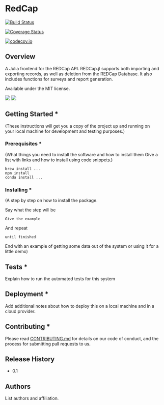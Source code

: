 # RedCap

[![Build Status](https://travis-ci.org/FLCN17/RedCap.jl.svg?branch=master)](https://travis-ci.org/FLCN17/RedCap.jl)

[![Coverage Status](https://coveralls.io/repos/FLCN17/RedCap.jl/badge.svg?branch=master&service=github)](https://coveralls.io/github/FLCN17/RedCap.jl?branch=master)

[![codecov.io](http://codecov.io/github/FLCN17/RedCap.jl/coverage.svg?branch=master)](http://codecov.io/github/FLCN17/RedCap.jl?branch=master)


## Overview

A Julia frontend for the REDCap API. REDCap.jl supports both importing and exporting records, as well as deletion from the REDCap Database. It also includes functions for surveys and report generation. 

Available under the MIT license.

[![](https://img.shields.io/badge/docs-stable-blue.svg)](https://bcbi.github.io/REDCap.jl/stable)
[![](https://img.shields.io/badge/docs-latest-blue.svg)](https://bcbi.github.io/REDCap.jl/latest)


## Getting Started *

(These instructions will get you a copy of the project up and running on your local machine for development and testing purposes.)

### Prerequisites *

(What things you need to install the software and how to install them
Give a list with links and how to install using code snippets.)

```
brew install ...
npm install
conda install ...
```

### Installing *

(A step by step on how to install the package.

Say what the step will be

```
Give the example
```

And repeat

```
until finished
```

End with an example of getting some data out of the system or using it for a little demo)


## Tests *

Explain how to run the automated tests for this system


## Deployment *

Add additional notes about how to deploy this on a local machine and in a cloud provider.


## Contributing *

Please read [CONTRIBUTING.md](https://gist.github.com/PurpleBooth/b24679402957c63ec426) for details on our code of conduct, and the process for submitting pull requests to us.

## Release History
- 0.1



## Authors

List authors and affiliation.